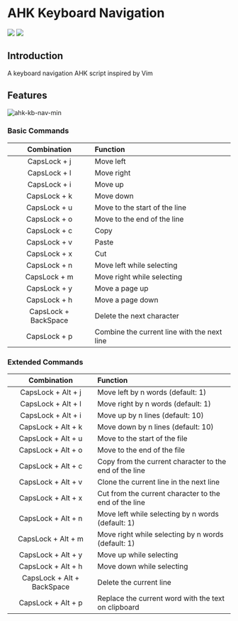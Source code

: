 # AHK Keyboard Navigation

[![](https://img.shields.io/github/release/bressio/ahk-keyboard-navigation.svg)](https://github.com/bressio/ahk-keyboard-navigation/releases)
[![](https://img.shields.io/github/license/bressio/ahk-keyboard-navigation.svg)](https://github.com/bressio/ahk-keyboard-navigation/blob/master/LICENSE)

## Introduction
A keyboard navigation AHK script inspired by Vim

## Features

![ahk-kb-nav-min](https://user-images.githubusercontent.com/45995771/50303713-13b7ad00-0475-11e9-9e6c-22478323e12f.png)

### Basic Commands
| Combination | Function |
| :-: | :- |
| CapsLock + j | Move left |
| CapsLock + l | Move right |
| CapsLock + i | Move up |
| CapsLock + k | Move down |
| CapsLock + u | Move to the start of the line |
| CapsLock + o | Move to the end of the line |
| CapsLock + c | Copy |
| CapsLock + v | Paste |
| CapsLock + x | Cut |
| CapsLock + n | Move left while selecting |
| CapsLock + m | Move right while selecting |
| CapsLock + y | Move a page up |
| CapsLock + h | Move a page down |
| CapsLock + BackSpace | Delete the next character |
| CapsLock + p | Combine the current line with the next line |

### Extended Commands
| Combination | Function |
| :-: | :-- |
| CapsLock + Alt + j | Move left by n words (default: 1) |
| CapsLock + Alt + l | Move right by n words (default: 1) |
| CapsLock + Alt + i | Move up by n lines (default: 10) |
| CapsLock + Alt + k | Move down by n lines (default: 10) |
| CapsLock + Alt + u | Move to the start of the file |
| CapsLock + Alt + o | Move to the end of the file |
| CapsLock + Alt + c | Copy from the current character to the end of the line |
| CapsLock + Alt + v | Clone the current line in the next line |
| CapsLock + Alt + x | Cut from the current character to the end of the line |
| CapsLock + Alt + n | Move left while selecting by n words (default: 1) |
| CapsLock + Alt + m | Move right while selecting by n words (default: 1) |
| CapsLock + Alt + y | Move up while selecting |
| CapsLock + Alt + h | Move down while selecting |
| CapsLock + Alt + BackSpace | Delete the current line |
| CapsLock + Alt + p | Replace the current word with the text on clipboard |